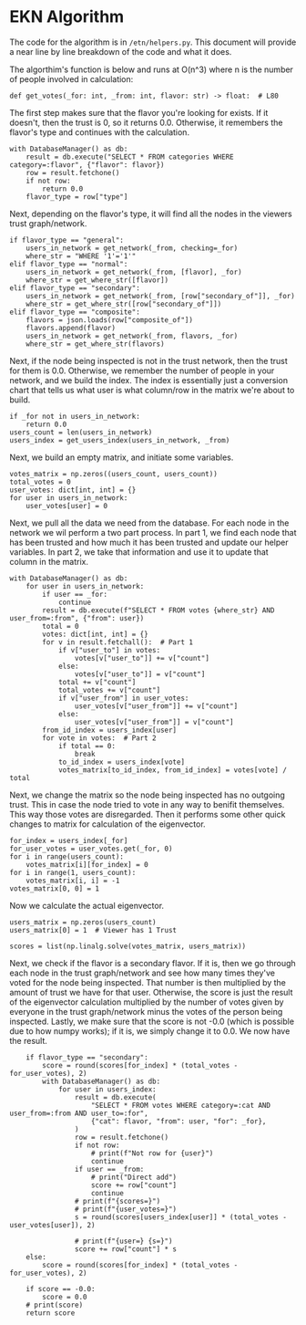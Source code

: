 EKN Algorithm
=============

The code for the algorithm is in `/etn/helpers.py`.  This document will provide a near line by line breakdown of the code and what it does.

The algorthim's function is below and runs at O(n^3) where n is the number of people involved in calculation:

```py3
def get_votes(_for: int, _from: int, flavor: str) -> float:  # L80
```

The first step makes sure that the flavor you're looking for exists.  If it doesn't, then the trust is 0, so it returns 0.0.  Otherwise, it remembers the flavor's type and continues with the calculation.

```py3
with DatabaseManager() as db:
    result = db.execute("SELECT * FROM categories WHERE category=:flavor", {"flavor": flavor})
    row = result.fetchone()
    if not row:
        return 0.0
    flavor_type = row["type"]
```

Next, depending on the flavor's type, it will find all the nodes in the viewers trust graph/network.

```py3
if flavor_type == "general":
    users_in_network = get_network(_from, checking=_for)
    where_str = "WHERE '1'='1'"
elif flavor_type == "normal":
    users_in_network = get_network(_from, [flavor], _for)
    where_str = get_where_str([flavor])
elif flavor_type == "secondary":
    users_in_network = get_network(_from, [row["secondary_of"]], _for)
    where_str = get_where_str([row["secondary_of"]])
elif flavor_type == "composite":
    flavors = json.loads(row["composite_of"])
    flavors.append(flavor)
    users_in_network = get_network(_from, flavors, _for)
    where_str = get_where_str(flavors)
```

Next, if the node being inspected is not in the trust network, then the trust for them is 0.0.  Otherwise, we remember the number of people in your network, and we build the index. The index is essentially just a conversion chart that tells us what user is what column/row in the matrix we're about to build.

```py3
if _for not in users_in_network:
    return 0.0
users_count = len(users_in_network)
users_index = get_users_index(users_in_network, _from)
```

Next, we build an empty matrix, and initiate some variables.

```py3
votes_matrix = np.zeros((users_count, users_count))
total_votes = 0
user_votes: dict[int, int] = {}
for user in users_in_network:
    user_votes[user] = 0
```

Next, we pull all the data we need from the database.  For each node in the network we wil perform a two part process.  In part 1, we find each node that has been trusted and how much it has been trusted and update our helper variables.  In part 2, we take that information and use it to update that column in the matrix.

```py3
with DatabaseManager() as db:
    for user in users_in_network:
        if user == _for:
            continue
        result = db.execute(f"SELECT * FROM votes {where_str} AND user_from=:from", {"from": user})
        total = 0
        votes: dict[int, int] = {}
        for v in result.fetchall():  # Part 1
            if v["user_to"] in votes:
                votes[v["user_to"]] += v["count"]
            else:
                votes[v["user_to"]] = v["count"]
            total += v["count"]
            total_votes += v["count"]
            if v["user_from"] in user_votes:
                user_votes[v["user_from"]] += v["count"]
            else:
                user_votes[v["user_from"]] = v["count"]
        from_id_index = users_index[user]
        for vote in votes:  # Part 2
            if total == 0:
                break
            to_id_index = users_index[vote]
            votes_matrix[to_id_index, from_id_index] = votes[vote] / total
```

Next, we change the matrix so the node being inspected has no outgoing trust.  This in case the node tried to vote in any way to benifit themselves. This way those votes are disregarded.  Then it performs some other quick changes to matrix for calculation of the eigenvector.

```py3
for_index = users_index[_for]
for_user_votes = user_votes.get(_for, 0)
for i in range(users_count):
    votes_matrix[i][for_index] = 0
for i in range(1, users_count):
    votes_matrix[i, i] = -1
votes_matrix[0, 0] = 1
```

Now we calculate the actual eigenvector.

```py3
users_matrix = np.zeros(users_count)
users_matrix[0] = 1  # Viewer has 1 Trust

scores = list(np.linalg.solve(votes_matrix, users_matrix))
```

Next, we check if the flavor is a secondary flavor.  If it is, then we go through each node in the trust graph/network and see how many times they've voted for the node being inspected.  That number is then multiplied by the amount of trust we have for that user.  Otherwise, the score is just the result of the eigenvector calculation multiplied by the number of votes given by everyone in the trust graph/network minus the votes of the person being inspected.  Lastly, we make sure that the score is not -0.0 (which is possible due to how numpy works); if it is, we simply change it to 0.0.  We now have the result.

```py3
    if flavor_type == "secondary":
        score = round(scores[for_index] * (total_votes - for_user_votes), 2)
        with DatabaseManager() as db:
            for user in users_index:
                result = db.execute(
                    "SELECT * FROM votes WHERE category=:cat AND user_from=:from AND user_to=:for",
                    {"cat": flavor, "from": user, "for": _for},
                )
                row = result.fetchone()
                if not row:
                    # print(f"Not row for {user}")
                    continue
                if user == _from:
                    # print("Direct add")
                    score += row["count"]
                    continue
                # print(f"{scores=}")
                # print(f"{user_votes=}")
                s = round(scores[users_index[user]] * (total_votes - user_votes[user]), 2)

                # print(f"{user=} {s=}")
                score += row["count"] * s
    else:
        score = round(scores[for_index] * (total_votes - for_user_votes), 2)

    if score == -0.0:
        score = 0.0
    # print(score)
    return score
```
